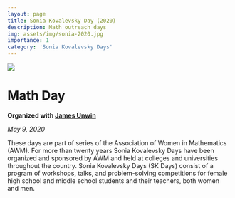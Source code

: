 ```yaml
---
layout: page
title: Sonia Kovalevsky Day (2020)
description: Math outreach days
img: assets/img/sonia-2020.jpg
importance: 1
category: 'Sonia Kovalevsky Days'
---
```


![]({{site.baseurl}}/assets/img/sonia-2020.jpg)

# Math Day

**Organized with [James Unwin](http://unwin.people.uic.edu/James_Unwin.html)**

*May 9, 2020*

These days are part of series of the Association of Women in Mathematics (AWM). For more than twenty years Sonia Kovalevsky Days have been organized and sponsored by AWM and held at colleges and universities throughout the country. Sonia Kovalevsky Days (SK Days) consist of a program of workshops, talks, and problem-solving competitions for female high school and middle school students and their teachers, both women and men. 

